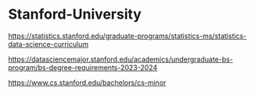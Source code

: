 # Stanford-University

https://statistics.stanford.edu/graduate-programs/statistics-ms/statistics-data-science-curriculum

https://datasciencemajor.stanford.edu/academics/undergraduate-bs-program/bs-degree-requirements-2023-2024

https://www.cs.stanford.edu/bachelors/cs-minor

